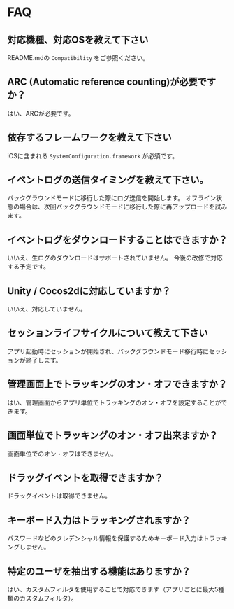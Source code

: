 # FAQ

## 対応機種、対応OSを教えて下さい

README.mdの `Compatibility` をご参照ください。


## ARC (Automatic reference counting)が必要ですか？

はい、ARCが必要です。


## 依存するフレームワークを教えて下さい

iOSに含まれる `SystemConfiguration.framework` が必須です。


## イベントログの送信タイミングを教えて下さい。

バックグラウンドモードに移行した際にログ送信を開始します。
オフライン状態の場合は、次回バックグラウンドモードに移行した際に再アップロードを試みます。


## イベントログをダウンロードすることはできますか？

いいえ、生ログのダウンロードはサポートされていません。
今後の改修で対応する予定です。


## Unity / Cocos2dに対応していますか？

いいえ、対応していません。


## セッションライフサイクルについて教えて下さい

アプリ起動時にセッションが開始され、バックグラウンドモード移行時にセッションが終了します。	


## 管理画面上でトラッキングのオン・オフできますか？

はい、管理画面からアプリ単位でトラッキングのオン・オフを設定することができます。


## 画面単位でトラッキングのオン・オフ出来ますか？

画面単位でのオン・オフはできません。


## ドラッグイベントを取得できますか？

ドラッグイベントは取得できません。


## キーボード入力はトラッキングされますか？

パスワードなどのクレデンシャル情報を保護するためキーボード入力はトラッキングしません。


## 特定のユーザを抽出する機能はありますか？

はい、カスタムフィルタを使用することで対応できます（アプリごとに最大5種類のカスタムフィルタ）。
